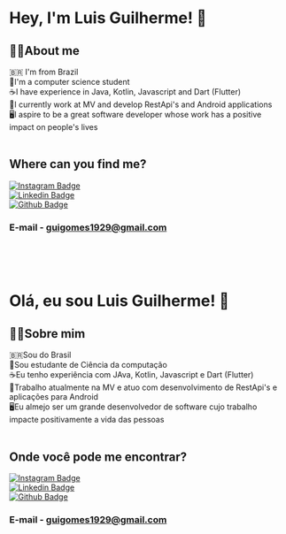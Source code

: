 # Hey, I'm Luis Guilherme! 👋<br>


## 🙋‍♂️About me 
🇧🇷 I'm from Brazil<br>
📕I'm a computer science student<br>
☕I have experience in Java, Kotlin, Javascript and Dart (Flutter) <br>
🐝I currently work at MV and develop RestApi's and Android applications<br>
🖥️I aspire to be a great software developer whose work has a positive impact on people's lives<br><br>

## Where can you find me?

[![Instagram Badge](https://img.shields.io/badge/Instagram-E4405F?style=for-the-badge&logo=instagram&logoColor=white&link=https://www.instagram.com/gui_gomes1929/)](https://www.instagram.com/gui_gomes1929/)<br>
[![Linkedin Badge](https://img.shields.io/badge/LinkedIn-0077B5?style=for-the-badge&logo=linkedin&logoColor=white&link=https://www.linkedin.com/in/luis-guilherme-887173213/)](https://www.linkedin.com/in/luis-guilherme-887173213/)<br>
[![Github Badge](https://img.shields.io/badge/GitHub-100000?style=for-the-badge&logo=github&logoColor=white&link=https://github.com/GuilhermeGomes1929)](https://github.com/GuilhermeGomes1929)

### E-mail - guigomes1929@gmail.com

<br><br><br>

# Olá, eu sou Luis Guilherme! 👋<br>


## 🙋‍♂️Sobre mim 
🇧🇷Sou do Brasil<br>
📕Sou estudante de Ciência da computação<br>
☕Eu tenho experiência com JAva, Kotlin, Javascript e Dart (Flutter) <br>
🐝Trabalho atualmente na MV e atuo com desenvolvimento de RestApi's e aplicações para Android<br>
🖥️Eu almejo ser um grande desenvolvedor de software cujo trabalho impacte positivamente a vida das pessoas<br><br>

## Onde você pode me encontrar?

[![Instagram Badge](https://img.shields.io/badge/Instagram-E4405F?style=for-the-badge&logo=instagram&logoColor=white&link=https://www.instagram.com/gui_gomes1929/)](https://www.instagram.com/gui_gomes1929/)<br>
[![Linkedin Badge](https://img.shields.io/badge/LinkedIn-0077B5?style=for-the-badge&logo=linkedin&logoColor=white&link=https://www.linkedin.com/in/luis-guilherme-887173213/)](https://www.linkedin.com/in/luis-guilherme-887173213/)<br>
[![Github Badge](https://img.shields.io/badge/GitHub-100000?style=for-the-badge&logo=github&logoColor=white&link=https://github.com/GuilhermeGomes1929)](https://github.com/GuilhermeGomes1929)

### E-mail - guigomes1929@gmail.com


